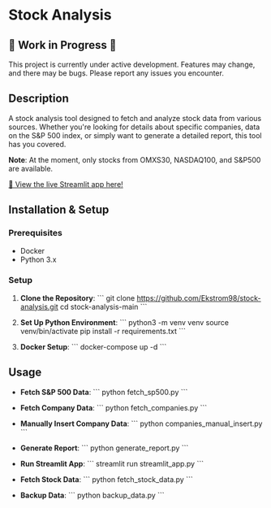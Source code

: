 # Stock Analysis

## 🚧 Work in Progress 🚧
This project is currently under active development. Features may change, and there may be bugs. Please report any issues you encounter.

## Description
A stock analysis tool designed to fetch and analyze stock data from various sources. Whether you're looking for details about specific companies, data on the S&P 500 index, or simply want to generate a detailed report, this tool has you covered. 

**Note**: At the moment, only stocks from OMXS30, NASDAQ100, and S&P500 are available.

[🔗 View the live Streamlit app here!](https://magic-stock-analysis.streamlit.app)

## Installation & Setup

### Prerequisites
- Docker
- Python 3.x

### Setup

1. **Clone the Repository**:
   \```
   git clone https://github.com/Ekstrom98/stock-analysis.git
   cd stock-analysis-main
   \```

2. **Set Up Python Environment**:
   \```
   python3 -m venv venv
   source venv/bin/activate
   pip install -r requirements.txt
   \```

3. **Docker Setup**:
   \```
   docker-compose up -d
   \```

## Usage

- **Fetch S&P 500 Data**:
   \```
   python fetch_sp500.py
   \```

- **Fetch Company Data**:
   \```
   python fetch_companies.py
   \```

- **Manually Insert Company Data**:
   \```
   python companies_manual_insert.py
   \```

- **Generate Report**:
   \```
   python generate_report.py
   \```

- **Run Streamlit App**:
   \```
   streamlit run streamlit_app.py
   \```

- **Fetch Stock Data**:
   \```
   python fetch_stock_data.py
   \```

- **Backup Data**:
   \```
   python backup_data.py
   \```
